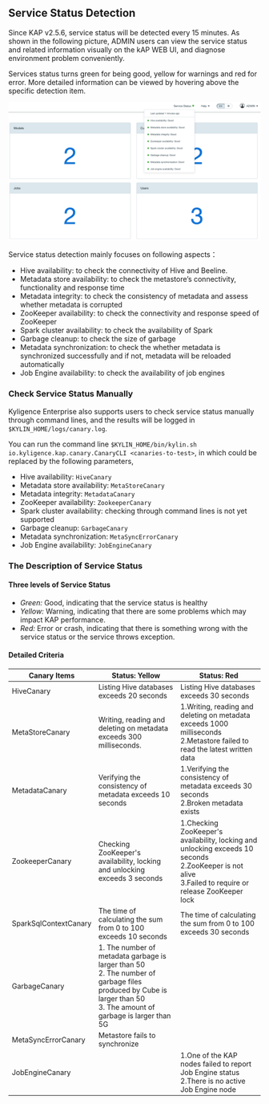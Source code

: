 ## Service Status Detection

Since KAP v2.5.6, service status will be detected every 15 minutes. As shown in the following picture, ADMIN users can view the service status and related information visually on the kAP WEB UI, and diagnose environment problem conveniently.

Services status turns green for being good, yellow for warnings and red for error. More detailed information can be viewed by hovering above the specific detection item.

![service status](images/service_status.en.png)

Service status detection mainly focuses on following aspects：

- Hive availability: to check the connectivity of Hive and Beeline.
- Metadata store availability: to check the metastore’s connectivity, functionality and response time 
- Metadata integrity: to check the consistency of metadata and assess whether metadata is corrupted
- ZooKeeper availability: to check the connectivity and response speed of ZooKeeper
- Spark cluster availability: to check the availability of Spark 
- Garbage cleanup: to check the size of garbage
- Metadata synchronization: to check the whether metadata is synchronized successfully and if not, metadata will be reloaded automatically
- Job Engine availability: to check the availability of job engines

### Check Service Status Manually
Kyligence Enterprise also supports users to check service status manually through command lines, and the results will be logged in `$KYLIN_HOME/logs/canary.log`.

You can run the command line `$KYLIN_HOME/bin/kylin.sh io.kyligence.kap.canary.CanaryCLI <canaries-to-test>`, in which <canaries-to-test> could be replaced by the following parameters,

- Hive availability: `HiveCanary`
- Metadata store availability: `MetaStoreCanary`
- Metadata integrity: `MetadataCanary`
- ZooKeeper availability: `ZookeeperCanary`
- Spark cluster availability: checking through command lines is not yet supported
- Garbage cleanup: `GarbageCanary`
- Metadata synchronization: `MetaSyncErrorCanary`
- Job Engine availability: `JobEngineCanary`


### The Description of Service Status
#### Three levels of Service Status 

- *Green:* Good, indicating that the service status is healthy
- *Yellow:* Warning, indicating that there are some problems which may impact KAP performance.
- *Red:* Error or crash, indicating that there is something wrong with the service status or the service throws exception. 


#### Detailed Criteria

| Canary Items          | Status: Yellow                                               | Status: Red                                                  |
| --------------------- | ------------------------------------------------------------ | ------------------------------------------------------------ |
| HiveCanary            | Listing Hive databases exceeds 20 seconds                    | Listing Hive databases exceeds 30 seconds                    |
| MetaStoreCanary       | Writing, reading and deleting on metadata exceeds 300 milliseconds. | 1.Writing, reading and deleting on metadata exceeds 1000 milliseconds <br>2.Metastore failed to read the latest written data |
| MetadataCanary        | Verifying the consistency of metadata exceeds 10 seconds     | 1.Verifying the consistency of metadata exceeds 30 seconds<br>2.Broken metadata exists |
| ZookeeperCanary       | Checking ZooKeeper's availability, locking and unlocking exceeds 3 seconds | 1.Checking ZooKeeper's availability, locking and unlocking exceeds 10 seconds <br>2.ZooKeeper is not alive <br>3.Failed to require or release ZooKeeper lock |
| SparkSqlContextCanary | The time of calculating the sum from 0 to 100 exceeds 10 seconds | The time of calculating the sum from 0 to 100 exceeds 30 seconds |
| GarbageCanary         | 1. The number of metadata garbage is larger than 50 <br>2. The number of garbage files produced by Cube is larger than 50<br>3. The amount of garbage is larger  than 5G |                                                              |
| MetaSyncErrorCanary   | Metastore fails to synchronize                                 |                                                              |
| JobEngineCanary       |                                                              | 1.One of the KAP nodes failed to report Job Engine status<br>2.There is no active Job Engine node |

